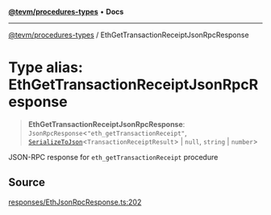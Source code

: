 [**@tevm/procedures-types**](../README.md) • **Docs**

***

[@tevm/procedures-types](../globals.md) / EthGetTransactionReceiptJsonRpcResponse

# Type alias: EthGetTransactionReceiptJsonRpcResponse

> **EthGetTransactionReceiptJsonRpcResponse**: `JsonRpcResponse`\<`"eth_getTransactionReceipt"`, [`SerializeToJson`](SerializeToJson.md)\<`TransactionReceiptResult`\> \| `null`, `string` \| `number`\>

JSON-RPC response for `eth_getTransactionReceipt` procedure

## Source

[responses/EthJsonRpcResponse.ts:202](https://github.com/evmts/tevm-monorepo/blob/main/packages/procedures-types/src/responses/EthJsonRpcResponse.ts#L202)
